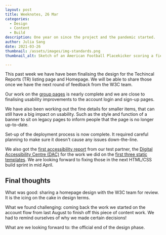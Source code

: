 ```yaml
---
layout: post
title: Weeknotes, 26 Mar
categories:
  - Design
  - Content
  - Build
description: One year on since the project and the pandemic started.  
author: Julia Sang
date: 2021-03-26
thumbnail: /assets/images/img-standards.png
thumbnail_alt: Sketch of an American Football Placekicker scoring a field goal. The football shows the W3C logo. 'Standards' is written in the end zone.

---
```


This past week we have have been finalising the design for the Techincal Reports (TR) listing page and Homepage. We will be able to share those once we have the next round of feedback from the W3C team. 

Our work on the [group pages](/updates/group-page-recommendations/) is nearly complete and we are close to finalising usability improvements to the account login and sign-up pages. 

We have also been working out the fine details for smaller items, that can still have a big impact on usability. Such as the style and function of a banner to sit on legacy pages to inform people that the page is no longer up-to-date.

Set-up of the deployment process is now complete. It required careful planning to make sure it doesn't cause any issues down-the-line. 

We also got the [first accessibility report](/updates/accessibility-testing-round1/) from our test partner, the [Digital Accessibility Centre (DAC)](https://digitalaccessibilitycentre.org/) for the work we did on the [first three static templates](/updates/first3-templates/). We are looking forward to fixing those in the next HTML/CSS build sprint in mid April. 



## Final thoughts

What was good: sharing a homepage design with the W3C team for review. It is the icing on the cake in design terms. 

What we found challenging: coming back the work we started on the account flow from last August to finish off this piece of content work. We had to remind ourselves of why we made certain decisions!

What are we looking forward to: the official end of the design phase. 
 
